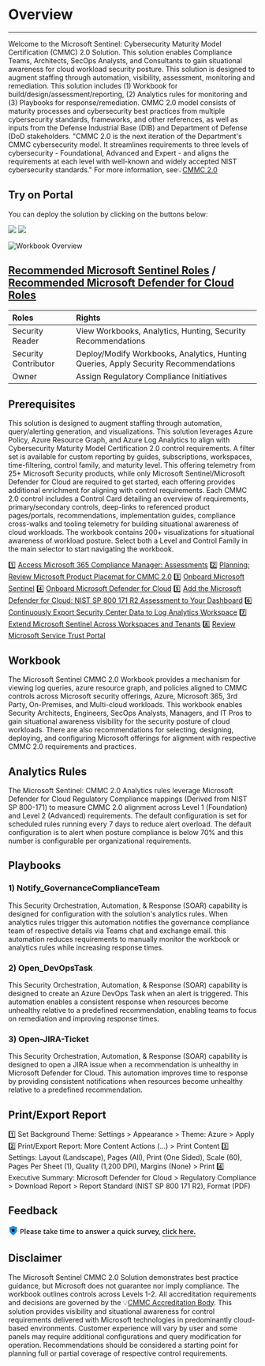 # Overview
---
Welcome to the Microsoft Sentinel: Cybersecurity Maturity Model Certification (CMMC) 2.0 Solution. This solution enables Compliance Teams, Architects, SecOps Analysts, and Consultants to gain situational awareness for cloud workload security posture. This solution is designed to augment staffing through automation, visibility, assessment, monitoring and remediation. This solution includes (1) Workbook for build/design/assessment/reporting, (2) Analytics rules for monitoring and (3) Playbooks for response/remediation. CMMC 2.0 model consists of maturity processes and cybersecurity best practices from multiple cybersecurity standards, frameworks, and other references, as well as inputs from the Defense Industrial Base (DIB) and Department of Defense (DoD stakeholders. "CMMC 2.0 is the next iteration of the Department's CMMC cybersecurity model. It streamlines requirements to three levels of cybersecurity - Foundational, Advanced and Expert - and aligns the requirements at each level with well-known and widely accepted NIST cybersecurity standards." For more information, see💡[CMMC 2.0](https://www.acq.osd.mil/cmmc/index.html)

## Try on Portal
You can deploy the solution by clicking on the buttons below:

<a href="https://portal.azure.com/#create/Microsoft.Template/uri/https%3A%2F%2Fraw.githubusercontent.com%2FAzure%2FAzure-Sentinel%2Fmaster%2FSolutions%2FCybersecurityMaturityModelCertification(CMMC)2.0%2FPackage%2FmainTemplate.json" target="_blank"><img src="https://aka.ms/deploytoazurebutton"/></a>
<a href="https://portal.azure.us/#create/Microsoft.Template/uri/https%3A%2F%2Fraw.githubusercontent.com%2FAzure%2FAzure-Sentinel%2Fmaster%2FSolutions%2FCybersecurityMaturityModelCertification(CMMC)2.0%2FPackage%2FmainTemplate.json" target="_blank"><img src="https://aka.ms/deploytoazuregovbutton"/></a>

![Workbook Overview](https://github.com/Azure/Azure-Sentinel/blob/master/Solutions/CybersecurityMaturityModelCertification(CMMC)2.0/Workbooks/Images/CybersecurityMaturityModelCertification(CMMC)Black1.png?raw=true)

## [Recommended Microsoft Sentinel Roles](https://docs.microsoft.com/azure/sentinel/roles) / [Recommended Microsoft Defender for Cloud Roles](https://docs.microsoft.com/azure/defender-for-cloud/permissions#roles-and-allowed-actions)
| <strong> Roles </strong> | <strong> Rights </strong> | 
|:--|:--|
|Security Reader | View Workbooks, Analytics, Hunting, Security Recommendations |
|Security Contributor| Deploy/Modify Workbooks, Analytics, Hunting Queries, Apply Security Recommendations |
|Owner| Assign Regulatory Compliance Initiatives|

## Prerequisites
This solution is designed to augment staffing through automation, query/alerting generation, and visualizations. This solution leverages Azure Policy, Azure Resource Graph, and Azure Log Analytics to align with Cybersecurity Maturity Model Certification 2.0 control requirements. A filter set is available for custom reporting by guides, subscriptions, workspaces, time-filtering, control family, and maturity level. This offering telemetry from 25+ Microsoft Security products, while only Microsoft Sentinel/Microsoft Defender for Cloud are required to get started, each offering provides additional enrichment for aligning with control requirements. Each CMMC 2.0 control includes a Control Card detailing an overview of requirements, primary/secondary controls, deep-links to referenced product pages/portals, recommendations, implementation guides, compliance cross-walks and tooling telemetry for building situational awareness of cloud workloads. The workbook contains 200+ visualizations for situational awareness of workload posture. Select both a Level and Control Family in the main selector to start navigating the workbook.

1️⃣ [Access Microsoft 365 Compliance Manager: Assessments](https://compliance.microsoft.com/compliancemanager?viewid=Assessments)
2️⃣ [Planning: Review Microsoft Product Placemat for CMMC 2.0](https://aka.ms/cmmc/productplacemat)
3️⃣ [Onboard Microsoft Sentinel](https://docs.microsoft.com/azure/sentinel/quickstart-onboard)
4️⃣ [Onboard Microsoft Defender for Cloud](https://docs.microsoft.com/azure/security-center/security-center-get-started)
5️⃣ [Add the Microsoft Defender for Cloud: NIST SP 800 171 R2 Assessment to Your Dashboard](https://docs.microsoft.com/azure/security-center/update-regulatory-compliance-packages#add-a-regulatory-standard-to-your-dashboard)
6️⃣ [Continuously Export Security Center Data to Log Analytics Workspace](https://docs.microsoft.com/azure/security-center/continuous-export)
7️⃣ [Extend Microsoft Sentinel Across Workspaces and Tenants](https://docs.microsoft.com/azure/sentinel/extend-sentinel-across-workspaces-tenants)
8️⃣ [Review Microsoft Service Trust Portal](https://servicetrust.microsoft.com/)

## Workbook
The Microsoft Sentinel CMMC 2.0 Workbook provides a mechanism for viewing log queries, azure resource graph, and policies aligned to CMMC controls across Microsoft security offerings, Azure, Microsoft 365, 3rd Party, On-Premises, and Multi-cloud workloads. This workbook enables Security Architects, Engineers, SecOps Analysts, Managers, and IT Pros to gain situational awareness visibility for the security posture of cloud workloads. There are also recommendations for selecting, designing, deploying, and configuring Microsoft offerings for alignment with respective CMMC 2.0 requirements and practices.

## Analytics Rules
The Microsoft Sentinel: CMMC 2.0 Analytics rules leverage Microsoft Defender for Cloud Regulatory Compliance mappings (Derived from NIST SP 800-171) to measure CMMC 2.0 alignment across Level 1 (Foundation) and Level 2 (Advanced) requirements. The default configuration is set for scheduled rules running every 7 days to reduce alert overload. The default configuration is to alert when posture compliance is below 70% and this number is configurable per organizational requirements.

## Playbooks
### 1) Notify_GovernanceComplianceTeam
This Security Orchestration, Automation, & Response (SOAR) capability is designed for configuration with the solution's analytics rules. When analytics rules trigger this automation notifies the governance compliance team of respective details via Teams chat and exchange email. this automation reduces requirements to manually monitor the workbook or analytics rules while increasing response times.
### 2) Open_DevOpsTask
This Security Orchestration, Automation, & Response (SOAR) capability is designed to create an Azure DevOps Task when an alert is triggered. This automation enables a consistent response when resources become unhealthy relative to a predefined recommendation, enabling teams to focus on remediation and improving response times.
### 3) Open-JIRA-Ticket
This Security Orchestration, Automation, & Response (SOAR) capability is designed to open a JIRA issue when a recommendation is unhealthy in Microsoft Defender for Cloud. This automation improves time to response by providing consistent notifications when resources become unhealthy relative to a predefined recommendation.

## Print/Export Report
1️⃣ Set Background Theme: Settings > Appearance > Theme: Azure > Apply
2️⃣ Print/Export Report: More Content Actions (...) > Print Content
3️⃣ Settings: Layout (Landscape), Pages (All), Print (One Sided), Scale (60), Pages Per Sheet (1), Quality (1,200 DPI), Margins (None) > Print
4️⃣ Executive Summary: Microsoft Defender for Cloud > Regulatory Compliance > Download Report > Report Standard (NIST SP 800 171 R2), Format (PDF)

## Feedback
<svg viewBox="0 0 19 19" width="20" class="fxt-escapeShadow" role="presentation" focusable="false" xmlns:svg="http://www.w3.org/2000/svg" xmlns:xlink="http://www.w3.org/1999/xlink" aria-hidden="true"><g><path fill="#1b93eb" d="M16.82 8.886c0 4.81-5.752 8.574-7.006 9.411a.477.477 0 01-.523 0C8.036 17.565 2.18 13.7 2.18 8.886V3.135a.451.451 0 01.42-.419C7.2 2.612 6.154.625 9.5.625s2.3 1.987 6.8 2.091a.479.479 0 01.523.419z"></path><path fill="url(#0024423711759027356)" d="M16.192 8.99c0 4.392-5.333 7.947-6.483 8.575a.319.319 0 01-.418 0c-1.15-.732-6.483-4.183-6.483-8.575V3.762a.575.575 0 01.313-.523C7.2 3.135 6.258 1.357 9.4 1.357s2.2 1.882 6.274 1.882a.45.45 0 01.419.418z"></path><path d="M9.219 5.378a.313.313 0 01.562 0l.875 1.772a.314.314 0 00.236.172l1.957.284a.314.314 0 01.174.535l-1.416 1.38a.312.312 0 00-.09.278l.334 1.949a.313.313 0 01-.455.33l-1.75-.92a.314.314 0 00-.292 0l-1.75.92a.313.313 0 01-.455-.33L7.483 9.8a.312.312 0 00-.09-.278L5.977 8.141a.314.314 0 01.174-.535l1.957-.284a.314.314 0 00.236-.172z" class="msportalfx-svg-c01"></path></g></svg>&nbsp;<span style="font-family: Open Sans; font-weight: 620; font-size: 14px;font-style: bold;margin:-10px 0px 0px 0px;position: relative;top:-3px;left:-4px;"> Please take time to answer a quick survey,
</span>[<span style="font-family: Open Sans; font-weight: 620; font-size: 14px;font-style: bold;margin:-10px 0px 0px 0px;position: relative;top:-3px;left:-4px;"> click here. </span>](https://forms.office.com/r/hK7zcBDNp8)

## Disclaimer
The Microsoft Sentinel CMMC 2.0 Solution demonstrates best practice guidance, but Microsoft does not guarantee nor imply compliance. The workbook outlines controls across Levels 1-2. All accreditation requirements and decisions are governed by the 💡[CMMC Accreditation Body](https://www.cmmcab.org/c3pao-lp). This solution provides visibility and situational awareness for control requirements delivered with Microsoft technologies in predominantly cloud-based environments. Customer experience will vary by user and some panels may require additional configurations and query modification for operation. Recommendations should be considered a starting point for planning full or partial coverage of respective control requirements. 